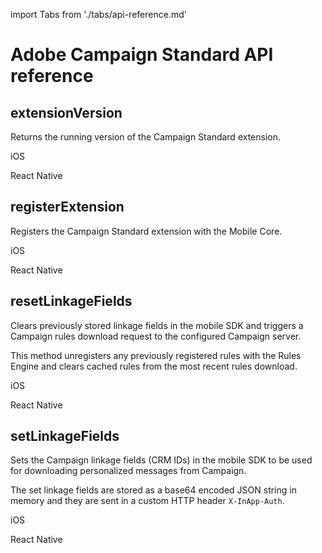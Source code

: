 import Tabs from './tabs/api-reference.md'

# Adobe Campaign Standard API reference

## extensionVersion

Returns the running version of the Campaign Standard extension.

<TabsBlock orientation="horizontal" slots="heading, content" repeat="2"/>

iOS

<Tabs query="platform=ios&api=extension-version"/>

React Native

<Tabs query="platform=react-native&api=extension-version"/>

## registerExtension

Registers the Campaign Standard extension with the Mobile Core.

<TabsBlock orientation="horizontal" slots="heading, content" repeat="2"/>

iOS

<Tabs query="platform=ios&api=register-extension"/>

React Native

<Tabs query="platform=react-native&api=register-extension"/>

## resetLinkageFields

Clears previously stored linkage fields in the mobile SDK and triggers a Campaign rules download request to the configured Campaign server.

This method unregisters any previously registered rules with the Rules Engine and clears cached rules from the most recent rules download.

<TabsBlock orientation="horizontal" slots="heading, content" repeat="2"/>

iOS

<Tabs query="platform=ios&api=reset-linkage-fields"/>

React Native

<Tabs query="platform=react-native&api=reset-linkage-fields"/>

## setLinkageFields

Sets the Campaign linkage fields (CRM IDs) in the mobile SDK to be used for downloading personalized messages from Campaign.

The set linkage fields are stored as a base64 encoded JSON string in memory and they are sent in a custom HTTP header `X-InApp-Auth`.

<TabsBlock orientation="horizontal" slots="heading, content" repeat="2"/>

iOS

<Tabs query="platform=ios&api=set-linkage-fields"/>

React Native

<Tabs query="platform=react-native&api=set-linkage-fields"/>

